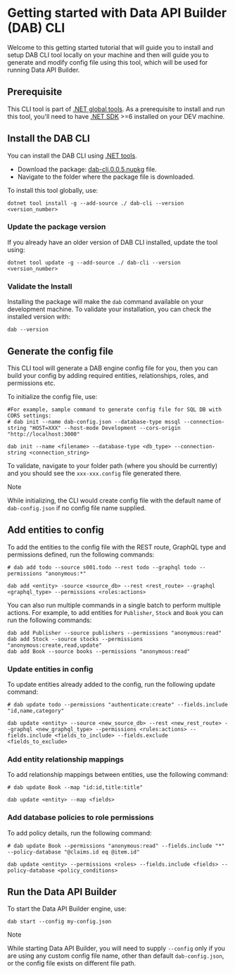 # Getting started with Data API Builder (DAB) CLI

Welcome to this getting started tutorial that will guide you to install and setup DAB CLI tool locally on your machine and then will guide you to generate and modify config file using this tool, which will be used for running Data API Builder.

## Prerequisite

This CLI tool is part of [.NET global tools](https://www.nuget.org/packages?packagetype=dotnettool). As a prerequisite to install and run this tool, you'll need to have [.NET SDK](https://dotnet.microsoft.com/en-us/download) >=6 installed on your DEV machine.

## Install the DAB CLI

You can install the DAB CLI using [.NET tools](https://docs.microsoft.com/en-us/dotnet/core/tools/global-tools).

- Download the package: [dab-cli.0.0.5.nupkg](https://github.com/Azure/hawaii-cli/tags) file.
- Navigate to the folder where the package file is downloaded.

To install this tool globally, use:

```dotnetcli
dotnet tool install -g --add-source ./ dab-cli --version <version_number>
```

### Update the package version

If you already have an older version of DAB CLI installed, update the tool using:

```dotnetcli
dotnet tool update -g --add-source ./ dab-cli --version <version_number>
```

### Validate the Install

Installing the package will make the `dab` command available on your development machine. To validate your installation, you can check the installed version with:

```dotnetcli
dab --version
```

## Generate the config file

This CLI tool will generate a DAB engine config file for you, then you can build your config by adding required entities, relationships, roles, and permissions etc.

To initialize the config file, use:

```dotnetcli
#For example, sample command to generate config file for SQL DB with CORS settings:
# dab init --name dab-config.json --database-type mssql --connection-string "HOST=XXX" --host-mode Development --cors-origin "http://localhost:3000"

dab init --name <filename> --database-type <db_type> --connection-string <connection_string>
```

To validate, navigate to your folder path (where you should be currently) and you should see the `xxx-xxx.config` file generated there.

> [!NOTE]
> While initializing, the CLI would create config file with the default name of `dab-config.json` if no config file name supplied.

## Add entities to config

To add the entities to the config file with the REST route, GraphQL type and permissions defined, run the following commands:
```dotnetcli
# dab add todo --source s001.todo --rest todo --graphql todo --permissions "anonymous:*"

dab add <entity> -source <source_db> --rest <rest_route> --graphql <graphql_type> --permissions <roles:actions>
```

You can also run multiple commands in a single batch to perform multiple actions. For example, to add entities for `Publisher`, `Stock` and `Book` you can run the following commands:

```dotnetcli
dab add Publisher --source publishers --permissions "anonymous:read"
dab add Stock --source stocks --permissions "anonymous:create,read,update"
dab add Book --source books --permissions "anonymous:read"
```

### Update entities in config

To update entities already added to the config, run the following update command:

```dotnetcli
# dab update todo --permissions "authenticate:create" --fields.include "id,name,category"

dab update <entity> --source <new_source_db> --rest <new_rest_route> --graphql <new_graphql_type> --permissions <rules:actions> --fields.include <fields_to_include> --fields.exclude <fields_to_exclude>
```

### Add entity relationship mappings

To add relationship mappings between entities, use the following command:

```dotnetcli
# dab update Book --map "id:id,title:title"

dab update <entity> --map <fields>
```

### Add database policies to role permissions

To add policy details, run the following command:

```dotnetcli
# dab update Book --permissions "anonymous:read" --fields.include "*" --policy-database "@claims.id eq @item.id"

dab update <entity> --permissions <roles> --fields.include <fields> --policy-database <policy_conditions>
```

## Run the Data API Builder

To start the Data API Builder engine, use:

```dotnetcli
dab start --config my-config.json
```

> [!NOTE]
> While starting Data API Builder, you will need to supply `--config` only if you are using any custom config file name, other than default `dab-config.json`, or the config file exists on different file path.
